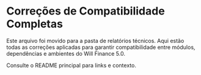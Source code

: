 # Correções de Compatibilidade Completas

Este arquivo foi movido para a pasta de relatórios técnicos. Aqui estão todas as correções aplicadas para garantir compatibilidade entre módulos, dependências e ambientes do Will Finance 5.0.

Consulte o README principal para links e contexto.
